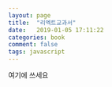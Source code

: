 ```yaml
---
layout: page
title:  "리엑트교과서"
date:   2019-01-05 17:11:22
categories: book
comment: false
tags: javascript
---
```

여기에 쓰세요
